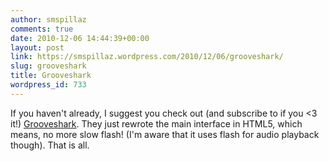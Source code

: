 ```yaml
---
author: smspillaz
comments: true
date: 2010-12-06 14:44:39+00:00
layout: post
link: https://smspillaz.wordpress.com/2010/12/06/grooveshark/
slug: grooveshark
title: Grooveshark
wordpress_id: 733
---
```


If you haven't already, I suggest you check out (and subscribe to if you <3 it!) [Grooveshark](grooveshark.com). They just rewrote the main interface in HTML5, which means, no more slow flash! (I'm aware that it uses flash for audio playback though). That is all.
